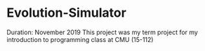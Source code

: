 # Evolution-Simulator
Duration: November 2019
This project was my term project for my introduction to programming class at CMU (15-112)
